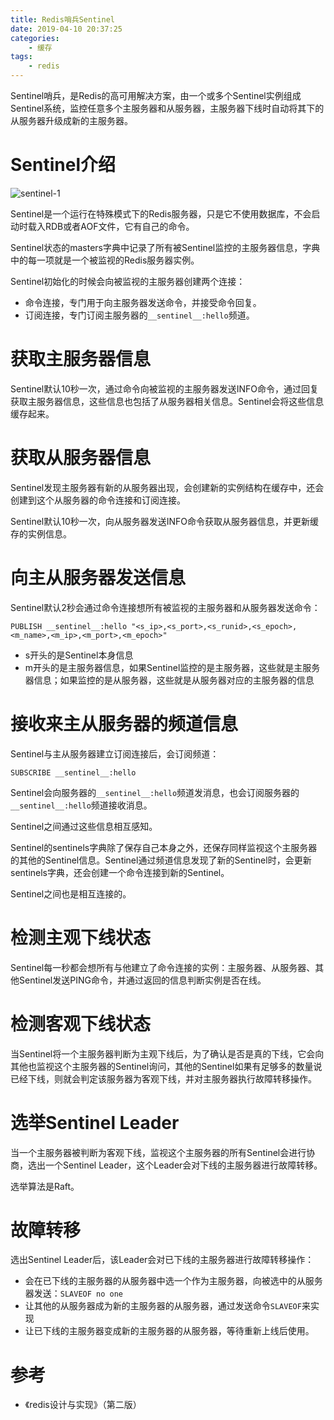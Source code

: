 ```yaml
---
title: Redis哨兵Sentinel
date: 2019-04-10 20:37:25
categories: 
	- 缓存
tags:
	- redis
---
```


Sentinel哨兵，是Redis的高可用解决方案，由一个或多个Sentinel实例组成Sentinel系统，监控任意多个主服务器和从服务器，主服务器下线时自动将其下的从服务器升级成新的主服务器。

<!--more-->

# Sentinel介绍

![sentinel-1](sentinel-1.png)

Sentinel是一个运行在特殊模式下的Redis服务器，只是它不使用数据库，不会启动时载入RDB或者AOF文件，它有自己的命令。

Sentinel状态的masters字典中记录了所有被Sentinel监控的主服务器信息，字典中的每一项就是一个被监视的Redis服务器实例。

Sentinel初始化的时候会向被监视的主服务器创建两个连接：

- 命令连接，专门用于向主服务器发送命令，并接受命令回复。
- 订阅连接，专门订阅主服务器的`__sentinel__:hello`频道。

# 获取主服务器信息

Sentinel默认10秒一次，通过命令向被监视的主服务器发送INFO命令，通过回复获取主服务器信息，这些信息也包括了从服务器相关信息。Sentinel会将这些信息缓存起来。

# 获取从服务器信息

Sentinel发现主服务器有新的从服务器出现，会创建新的实例结构在缓存中，还会创建到这个从服务器的命令连接和订阅连接。

Sentinel默认10秒一次，向从服务器发送INFO命令获取从服务器信息，并更新缓存的实例信息。

# 向主从服务器发送信息

Sentinel默认2秒会通过命令连接想所有被监视的主服务器和从服务器发送命令：

```shell
PUBLISH __sentinel__:hello "<s_ip>,<s_port>,<s_runid>,<s_epoch>,<m_name>,<m_ip>,<m_port>,<m_epoch>"
```

- s开头的是Sentinel本身信息
- m开头的是主服务器信息，如果Sentinel监控的是主服务器，这些就是主服务器信息；如果监控的是从服务器，这些就是从服务器对应的主服务器的信息

# 接收来主从服务器的频道信息

Sentinel与主从服务器建立订阅连接后，会订阅频道：

```shell
SUBSCRIBE __sentinel__:hello
```

Sentinel会向服务器的`__sentinel__:hello`频道发消息，也会订阅服务器的`__sentinel__:hello`频道接收消息。

Sentinel之间通过这些信息相互感知。

Sentinel的sentinels字典除了保存自己本身之外，还保存同样监视这个主服务器的其他的Sentinel信息。Sentinel通过频道信息发现了新的Sentinel时，会更新sentinels字典，还会创建一个命令连接到新的Sentinel。

Sentinel之间也是相互连接的。

# 检测主观下线状态

Sentinel每一秒都会想所有与他建立了命令连接的实例：主服务器、从服务器、其他Sentinel发送PING命令，并通过返回的信息判断实例是否在线。

# 检测客观下线状态

当Sentinel将一个主服务器判断为主观下线后，为了确认是否是真的下线，它会向其他也监视这个主服务器的Sentinel询问，其他的Sentinel如果有足够多的数量说已经下线，则就会判定该服务器为客观下线，并对主服务器执行故障转移操作。

# 选举Sentinel Leader

当一个主服务器被判断为客观下线，监视这个主服务器的所有Sentinel会进行协商，选出一个Sentinel Leader，这个Leader会对下线的主服务器进行故障转移。

选举算法是Raft。

# 故障转移

选出Sentinel Leader后，该Leader会对已下线的主服务器进行故障转移操作：

- 会在已下线的主服务器的从服务器中选一个作为主服务器，向被选中的从服务器发送：`SLAVEOF no one`
- 让其他的从服务器成为新的主服务器的从服务器，通过发送命令`SLAVEOF`来实现
- 让已下线的主服务器变成新的主服务器的从服务器，等待重新上线后使用。



# 参考

- 《redis设计与实现》（第二版）